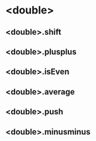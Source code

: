 # &lt;double&gt;

## &lt;double&gt;.shift

## &lt;double&gt;.plusplus

## &lt;double&gt;.isEven

## &lt;double&gt;.average

## &lt;double&gt;.push

## &lt;double&gt;.minusminus
